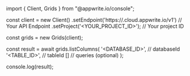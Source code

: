 import { Client, Grids } from "@appwrite.io/console";

const client = new Client()
    .setEndpoint('https://<REGION>.cloud.appwrite.io/v1') // Your API Endpoint
    .setProject('<YOUR_PROJECT_ID>'); // Your project ID

const grids = new Grids(client);

const result = await grids.listColumns(
    '<DATABASE_ID>', // databaseId
    '<TABLE_ID>', // tableId
    [] // queries (optional)
);

console.log(result);
